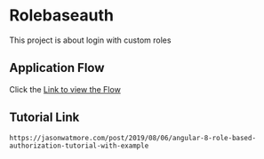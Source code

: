# Rolebaseauth

This project is about login with custom roles 

## Application Flow

Click the [Link to view the Flow](src/assets/Angular8-Login-Flow.png)

## Tutorial Link

`https://jasonwatmore.com/post/2019/08/06/angular-8-role-based-authorization-tutorial-with-example`
